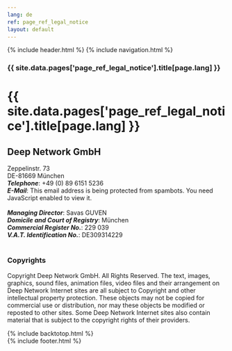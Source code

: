 ```yaml
---
lang: de
ref: page_ref_legal_notice
layout: default
---
```


{% include header.html %}
{% include navigation.html %}

<!-- MASTHEAD -->
<div class="wrap t3-masthead ">
	<div class="ja-masthead" >
	    <div class="ja-masthead-detail">
		    <h3 class="swiper-header">{{ site.data.pages['page_ref_legal_notice'].title[page.lang] }}</h3>
        </div>
    </div>	
</div>
<!-- //MASTHEAD -->
<div id="t3-mainbody" class="container t3-mainbody">
	<div class="row">
		<div id="t3-content" class="t3-content col-xs-12">
	        <div class="page-header clearfix">
                <h1 class="page-title">{{ site.data.pages['page_ref_legal_notice'].title[page.lang] }}</h1>
            </div>
            <div class="item-page clearfix">
                <article itemscope itemtype="http://schema.org/Article">
                    <meta itemprop="inLanguage" content="en-GB" />
                    <meta itemprop="url" content="/deepnetwork/legal-notice" />
                    <meta itemscope itemprop="mainEntityOfPage" itemtype="http://schema.org/WebPage"  itemid="/deepnetwork/legal-notice" />
                    <meta content="2019-10-22T07:03:28+00:00" itemprop="dateModified" />
                    <meta content="2019-04-04T19:29:36+00:00" itemprop="datePublished" />
                    <span itemprop="author" style="display: none;">
                        <span itemprop="name">Super User</span>
                        <span itemtype="https://schema.org/Organization" itemscope="" itemprop="publisher" style="display: none;">
                            <span itemtype="https://schema.org/ImageObject" itemscope="" itemprop="logo">
                                <img itemprop="url" alt="logo" src="../templates/ja_company/images/logo.png">
                                <meta content="auto" itemprop="width">
                                <meta content="auto" itemprop="height">
                            </span>
                            <meta content="Super User" itemprop="name">
                        </span>
                    </span>
                    <meta content="Legal Notice" itemprop="headline">
                    <section class="article-content clearfix" itemprop="articleBody">
                        <h2>Deep Network GmbH</h2>
                        Zeppelinstr. 73<br />
                        DE-81669 München<br />
                        <strong><em>Telephone</em></strong>: +49 (0) 89 6151 5236<br />
                        <strong><em>E-Mail</em></strong>: 
                        <span id="cloak84b8a04af8a7b36da7ee7dcb03b6187a">This email address is being protected from spambots. You need JavaScript enabled to view it.</span>
                        <script type='text/javascript'>
                            document.getElementById('cloak84b8a04af8a7b36da7ee7dcb03b6187a').innerHTML = '';
                            var prefix = '&#109;a' + 'i&#108;' + '&#116;o';
                            var path = 'hr' + 'ef' + '=';
                            var addy84b8a04af8a7b36da7ee7dcb03b6187a = 's&#117;pp&#111;rt' + '&#64;';
                            addy84b8a04af8a7b36da7ee7dcb03b6187a = addy84b8a04af8a7b36da7ee7dcb03b6187a + 'd&#101;&#101;pn&#101;tw&#111;rk' + '&#46;' + 'c&#111;m';
                            var addy_text84b8a04af8a7b36da7ee7dcb03b6187a = 's&#117;pp&#111;rt' + '&#64;' + 'd&#101;&#101;pn&#101;tw&#111;rk' + '&#46;' + 'c&#111;m';document.getElementById('cloak84b8a04af8a7b36da7ee7dcb03b6187a').innerHTML += '<a ' + path + '\'' + prefix + ':' + addy84b8a04af8a7b36da7ee7dcb03b6187a + '\'>'+addy_text84b8a04af8a7b36da7ee7dcb03b6187a+'<\/a>';
                        </script>
                        <br /><br />
                        <strong><em>Managing Director</em></strong>: Savas GUVEN<br />
                        <strong><em>Domicile and Court of Registry</em></strong>: München<br />
                        <strong><em>Commercial Register No.</em></strong>: 229 039<br />
                        <strong><em>V.A.T. Identification No.</em></strong>: DE309314229<br /><br />
                        <h3>Copyrights</h3>
                        Copyright Deep Network GmbH. All Rights Reserved. The text, images, graphics, sound files, animation files, video files and their arrangement on Deep Network Internet sites are all subject to Copyright and other intellectual property protection. These objects may not be copied for commercial use or distribution, nor may these objects be modified or reposted to other sites. Some Deep Network Internet sites also contain material that is subject to the copyright rights of their providers.
                    </section>
                </article>
            </div>
        </div>
    </div>
</div>

{% include backtotop.html %}  
{% include footer.html %}
